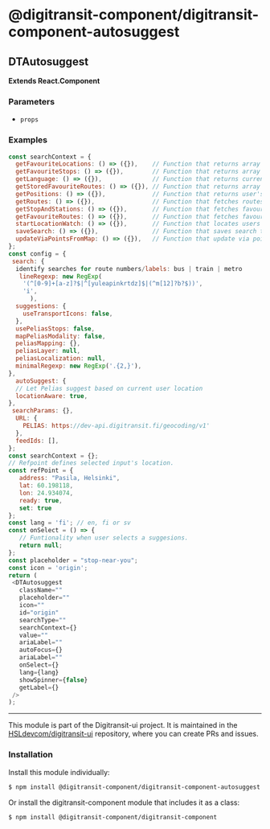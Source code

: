 # @digitransit-component/digitransit-component-autosuggest

<!-- Generated by documentation.js. Update this documentation by updating the source code. -->

## DTAutosuggest

**Extends React.Component**

### Parameters

-   `props`  

### Examples

```javascript
const searchContext = {
  getFavouriteLocations: () => ({}),    // Function that returns array of favourite locations.
  getFavouriteStops: () => ({}),        // Function that returns array of favourite stops.
  getLanguage: () => ({}),              // Function that returns current language.
  getStoredFavouriteRoutes: () => ({}), // Function that returns array of favourite routes.
  getPositions: () => ({}),             // Function that returns user's geolocation.
  getRoutes: () => ({}),                // Function that fetches routes from graphql API.
  getStopAndStations: () => ({}),       // Function that fetches favourite stops and stations from graphql API.
  getFavouriteRoutes: () => ({}),       // Function that fetches favourite routes from graphql API.
  startLocationWatch: () => ({}),       // Function that locates users geolocation.
  saveSearch: () => ({}),               // Function that saves search to old searches store.
  updateViaPointsFromMap: () => ({}),   // Function that update via points to via point store.
};
const config = {
 search: {
  identify searches for route numbers/labels: bus | train | metro
   lineRegexp: new RegExp(
    '(^[0-9]+[a-z]?$|^[yuleapinkrtdz]$|(^m[12]?b?$))',
    'i',
      ),
  suggestions: {
    useTransportIcons: false,
  },
  usePeliasStops: false,
  mapPeliasModality: false,
  peliasMapping: {},
  peliasLayer: null,
  peliasLocalization: null,
  minimalRegexp: new RegExp('.{2,}'),
},
  autoSuggest: {
  // Let Pelias suggest based on current user location
  locationAware: true,
},
 searchParams: {},
  URL: {
    PELIAS: https://dev-api.digitransit.fi/geocoding/v1'
  },
  feedIds: [],
};
const searchContext = {};
// Refpoint defines selected input's location.
const refPoint = {
   address: "Pasila, Helsinki",
   lat: 60.198118,
   lon: 24.934074,
   ready: true,
   set: true
};
const lang = 'fi'; // en, fi or sv
const onSelect = () => {
   // Funtionality when user selects a suggesions.
   return null;
};
const placeholder = "stop-near-you";
const icon = 'origin';
return (
 <DTAutosuggest
   className=""
   placeholder=""
   icon=""
   id="origin"
   searchType=""
   searchContext={}
   value=""
   ariaLabel=""
   autoFocus={}
   ariaLabel=""
   onSelect={}
   lang={lang}
   showSpinner={false}
   getLabel={}
 />
);
```

<!-- This file is automatically generated. Please don't edit it directly:
if you find an error, edit the source file (likely index.js), and re-run
./scripts/generate-readmes in the digitransit-component project. -->

---

This module is part of the Digitransit-ui project. It is maintained in the
[HSLdevcom/digitransit-ui](https://github.com/HSLdevcom/digitransit-ui) repository, where you can create
PRs and issues.

### Installation

Install this module individually:

```sh
$ npm install @digitransit-component/digitransit-component-autosuggest
```

Or install the digitransit-component module that includes it as a class:

```sh
$ npm install @digitransit-component/digitransit-component
```
